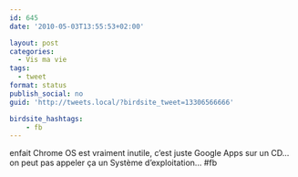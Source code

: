 ```yaml
---
id: 645
date: '2010-05-03T13:55:53+02:00'

layout: post
categories:
  - Vis ma vie
tags:
  - tweet
format: status
publish_social: no
guid: 'http://tweets.local/?birdsite_tweet=13306566666'

birdsite_hashtags:
    - fb
---
```


enfait Chrome OS est vraiment inutile, c’est juste Google Apps sur un CD… on peut pas appeler ça un Système d’exploitation… #fb